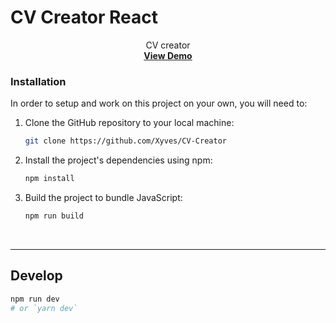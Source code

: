 # CV Creator React


 <p align="center">
    CV creator
    <br />
    <a href="https://main--xyvescv.netlify.app/"><strong>View Demo</strong></a>
  </p>

### Installation

In order to setup and work on this project on your own, you will need to:

1. Clone the GitHub repository to your local machine:

   ```bash
   git clone https://github.com/Xyves/CV-Creator
   ```

2. Install the project's dependencies using npm:

   ```bash
   npm install
   ```

3. Build the project to bundle JavaScript:

   ```bash
   npm run build
   ```
   
<br>

---
## Develop
```bash
npm run dev
# or `yarn dev`
```


